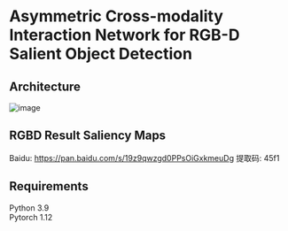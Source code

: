 # Asymmetric Cross-modality Interaction Network for RGB-D Salient Object Detection
## Architecture
![image](https://github.com/Yiming-Su/ACINet/blob/main/Figs/Architecture.png)
## RGBD Result Saliency Maps<br>
Baidu: https://pan.baidu.com/s/19z9qwzgd0PPsOiGxkmeuDg 提取码: 45f1
## Requirements<br>
Python 3.9<br>
Pytorch 1.12
